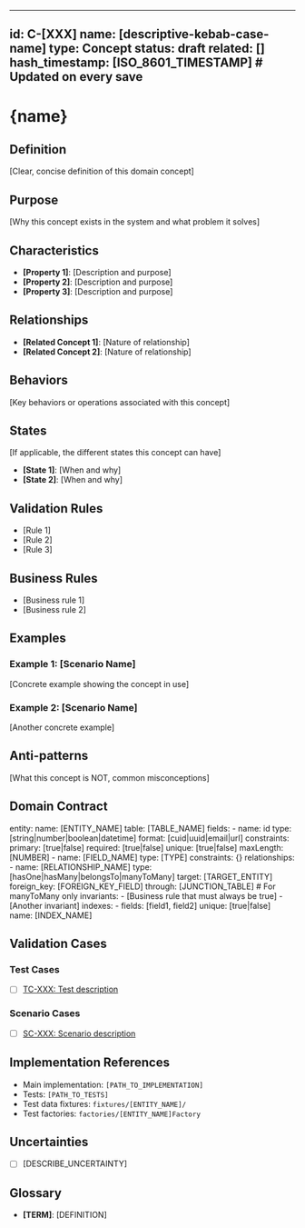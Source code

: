 <!-- See components/spec-header.md for header format -->
---
id: C-[XXX]
name: [descriptive-kebab-case-name]
type: Concept
status: draft
related: []
hash_timestamp: [ISO_8601_TIMESTAMP]  # Updated on every save
---

# {name}

## Definition
[Clear, concise definition of this domain concept]

## Purpose
[Why this concept exists in the system and what problem it solves]

## Characteristics
- **[Property 1]**: [Description and purpose]
- **[Property 2]**: [Description and purpose]
- **[Property 3]**: [Description and purpose]

## Relationships
- **[Related Concept 1]**: [Nature of relationship]
- **[Related Concept 2]**: [Nature of relationship]

## Behaviors
[Key behaviors or operations associated with this concept]

## States
[If applicable, the different states this concept can have]
- **[State 1]**: [When and why]
- **[State 2]**: [When and why]

## Validation Rules
- [Rule 1]
- [Rule 2]
- [Rule 3]

## Business Rules
- [Business rule 1]
- [Business rule 2]

## Examples
### Example 1: [Scenario Name]
[Concrete example showing the concept in use]

### Example 2: [Scenario Name]
[Another concrete example]

## Anti-patterns
[What this concept is NOT, common misconceptions]

## Domain Contract
<!-- See components/spec-inline-contracts.yaml for common YAML patterns -->
entity:
  name: [ENTITY_NAME]
  table: [TABLE_NAME]
  fields:
    - name: id
      type: [string|number|boolean|datetime]
      format: [cuid|uuid|email|url]
      constraints:
        primary: [true|false]
        required: [true|false]
        unique: [true|false]
        maxLength: [NUMBER]
    - name: [FIELD_NAME]
      type: [TYPE]
      constraints: {}
  relationships:
    - name: [RELATIONSHIP_NAME]
      type: [hasOne|hasMany|belongsTo|manyToMany]
      target: [TARGET_ENTITY]
      foreign_key: [FOREIGN_KEY_FIELD]
      through: [JUNCTION_TABLE]  # For manyToMany only
  invariants:
    - [Business rule that must always be true]
    - [Another invariant]
  indexes:
    - fields: [field1, field2]
      unique: [true|false]
      name: [INDEX_NAME]

<!-- See components/spec-validation-cases.md for validation case format -->
## Validation Cases

### Test Cases
- [ ] [TC-XXX: Test description](/specs/test-cases/TC-XXX.yaml)

### Scenario Cases
- [ ] [SC-XXX: Scenario description](/specs/scenario-cases/SC-XXX.yaml)

<!-- See components/spec-implementation-refs.md for implementation reference format -->
## Implementation References

- Main implementation: `[PATH_TO_IMPLEMENTATION]`
- Tests: `[PATH_TO_TESTS]`
- Test data fixtures: `fixtures/[ENTITY_NAME]/`
- Test factories: `factories/[ENTITY_NAME]Factory`

<!-- See components/spec-uncertainties.md for uncertainties format -->
## Uncertainties

- [ ] [DESCRIBE_UNCERTAINTY]

## Glossary
- **[TERM]**: [DEFINITION]
